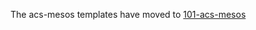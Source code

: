 The acs-mesos templates have moved to [101-acs-mesos](https://github.com/Azure/azure-quickstart-templates/tree/master/101-acs-mesos)